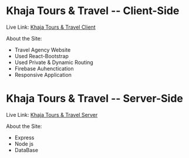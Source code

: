 # Khaja Tours & Travel -- Client-Side

Live Link: [Khaja Tours & Travel Client](https://khaja-travels.web.app/)

About the Site: 

- Travel Agency Website
- Used React-Bootstrap
- Used Private & Dynamic Routing
- Firebase Auhenctication
- Responsive Application

# Khaja Tours & Travel -- Server-Side

Live Link:  [Khaja Tours & Travel Server](https://frightening-pirate-52052.herokuapp.com/businessPackages)

About the Site: 

- Express
- Node js
- DataBase
